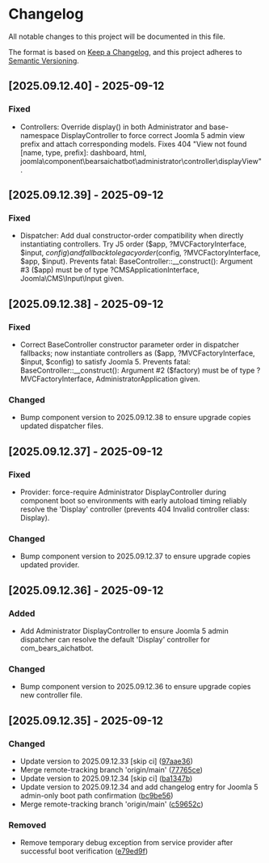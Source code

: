 # Changelog

All notable changes to this project will be documented in this file.

The format is based on [Keep a Changelog](https://keepachangelog.com/en/1.0.0/),
and this project adheres to [Semantic Versioning](https://semver.org/spec/v2.0.0.html).

## [2025.09.12.40] - 2025-09-12

### Fixed

* Controllers: Override display() in both Administrator and base-namespace DisplayController to force correct Joomla 5 admin view prefix and attach corresponding models. Fixes 404 "View not found [name, type, prefix]: dashboard, html, joomla\\component\\bearsaichatbot\\administrator\\controller\\displayView".

## [2025.09.12.39] - 2025-09-12

### Fixed

* Dispatcher: Add dual constructor-order compatibility when directly instantiating controllers. Try J5 order ($app, ?MVCFactoryInterface, $input, $config) and fall back to legacy order ($config, ?MVCFactoryInterface, $app, $input). Prevents fatal: BaseController::__construct(): Argument #3 ($app) must be of type ?CMSApplicationInterface, Joomla\\CMS\\Input\\Input given.

## [2025.09.12.38] - 2025-09-12

### Fixed

* Correct BaseController constructor parameter order in dispatcher fallbacks; now instantiate controllers as ($app, ?MVCFactoryInterface, $input, $config) to satisfy Joomla 5. Prevents fatal: BaseController::__construct(): Argument #2 ($factory) must be of type ?MVCFactoryInterface, AdministratorApplication given.

### Changed

* Bump component version to 2025.09.12.38 to ensure upgrade copies updated dispatcher files.

## [2025.09.12.37] - 2025-09-12

### Fixed

* Provider: force-require Administrator DisplayController during component boot so environments with early autoload timing reliably resolve the 'Display' controller (prevents 404 Invalid controller class: Display).

### Changed

* Bump component version to 2025.09.12.37 to ensure upgrade copies updated provider.

## [2025.09.12.36] - 2025-09-12

### Added

* Add Administrator DisplayController to ensure Joomla 5 admin dispatcher can resolve the default 'Display' controller for com_bears_aichatbot.

### Changed

* Bump component version to 2025.09.12.36 to ensure upgrade copies new controller file.

## [2025.09.12.35] - 2025-09-12

### Changed

* Update version to 2025.09.12.33 [skip ci] ([97aae36](https://github.com/N6REJ/bears_aichatbot/commit/97aae36))
* Merge remote-tracking branch 'origin/main' ([77765ce](https://github.com/N6REJ/bears_aichatbot/commit/77765ce))
* Update version to 2025.09.12.34 [skip ci] ([ba1347b](https://github.com/N6REJ/bears_aichatbot/commit/ba1347b))
* Update version to 2025.09.12.34 and add changelog entry for Joomla 5 admin-only boot path confirmation ([bc9be56](https://github.com/N6REJ/bears_aichatbot/commit/bc9be56))
* Merge remote-tracking branch 'origin/main' ([c59652c](https://github.com/N6REJ/bears_aichatbot/commit/c59652c))

### Removed

* Remove temporary debug exception from service provider after successful boot verification ([e79ed9f](https://github.com/N6REJ/bears_aichatbot/commit/e79ed9f))
